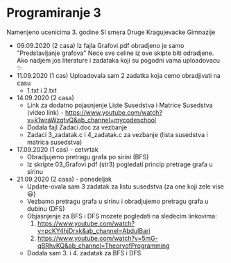 # Programiranje 3
Namenjeno ucenicima 3. godine SI smera Druge Kragujevacke Gimnazije
- 09.09.2020 (2 casa) 
  Iz fajla Grafovi.pdf obradjeno je samo "Predstavljanje grafova"
  Nece sve celine iz ove skipte biti odradjene.
  Ako nadjem jos literature i zadataka koji su pogodni vama uploadovacu :sparkles:
- 11.09.2020 (1 cas)
  Uploadovala sam 2 zadatka koja cemo obradjivati na casu 
  * 1.txt i 2.txt
- 14.09.2020 (2 casa)
  * Link za dodatno pojasnjenje Liste Susedstva i Matrice Susedstva (video link) - https://www.youtube.com/watch?v=k1wraWzqtvQ&ab_channel=mycodeschool
  * Dodala fajl Zadaci.doc za vezbanje
  * Zadaci 3_zadatak.c i 4_zadatak.c za vezbanje (lista susedstva i matrica susedstva)
- 17.09.2020 (1 cas) - cetvrtak
  * Obradjujemo pretragu grafa po sirini (BFS) 
  * Iz skripte 03_Grafovi.pdf (str3) pogledati princip pretrage grafa u sirinu
- 21.09.2020 (2 casa) - ponedeljak
  * Update-ovala sam 3 zadatak za listu susedstva (za one koji zele vise :smiley:)
  * Vezbamo pretragu grafa u sirinu i obradjujemo pretragu grafa u dubinu (DFS)
  * Objasnjenje za BFS i DFS mozete pogledati na sledecim linkovima:
    1. https://www.youtube.com/watch?v=pcKY4hjDrxk&ab_channel=AbdulBari
    2. https://www.youtube.com/watch?v=5mG-qBRhvKQ&ab_channel=TheoryofProgramming
  * Dodala sam 3. i 4. zadatak za BFS i DFS
